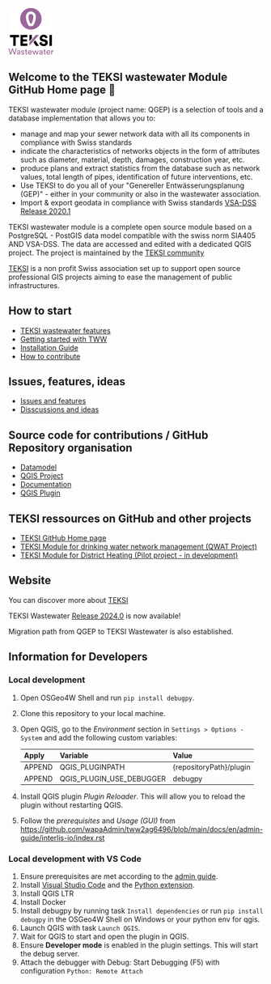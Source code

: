 ![TEKSI wastewater Module](https://github.com/teksi/Home/blob/master/Ressources/Logos/modules/EN/210910-teksi-waste-logos-en-01_45pp.png?raw=true)

## Welcome to the TEKSI wastewater Module GitHub Home page 👋
TEKSI wastewater module (project name: QGEP) is a selection of tools and a database implementation that allows you to:

* manage and map your sewer network data with all its components in compliance with Swiss standards
* indicate the characteristics of networks objects in the form of attributes such as diameter, material, depth, damages, construction year, etc.
* produce plans and extract statistics from the database such as network values, total length of pipes, identification of future interventions, etc.
* Use TEKSI to do you all of your "Genereller Entwässerungsplanung (GEP)" - either in your community or also in the wastewater association.
* Import & export geodata in compliance with Swiss standards [VSA-DSS Release 2020.1](https://www.vsa.ch/models/?dir=2020_1)


TEKSI wastewater module is a complete open source module based on a PostgreSQL - PostGIS data model compatible with the swiss norm SIA405 AND VSA-DSS. The data are accessed and edited with a dedicated QGIS project.
The project is maintained by the [TEKSI community](https://www.teksi.ch)

[TEKSI](https://www.teksi.ch) is a non profit Swiss association set up to support open source professional GIS projects aiming to ease the management of public infrastructures.

## How to start
* [TEKSI wastewater features](https://teksi.github.io/wastewater/features-guide/)
* [Getting started with TWW](https://github.com/teksi/wastewater/discussions/72)
* [Installation Guide](https://teksi.github.io/wastewater/installation-guide/)
* [How to contribute](https://github.com/teksi/Home/wiki/TEKSI-Contributor-Guide)

## Issues, features, ideas
* [Issues and features](https://github.com/teksi/wastewater/issues)
* [Disscussions and ideas](https://github.com/teksi/wastewater/discussions)

## Source code for contributions / GitHub Repository organisation
* [Datamodel](https://github.com/teksi/wastewater/tree/main/datamodel)
* [QGIS Project](https://github.com/teksi/wastewater/tree/main/project)
* [Documentation](https://github.com/teksi/wastewater/tree/main/docs)
* [QGIS Plugin](https://github.com/teksi/wastewater/tree/main/plugin)

## TEKSI ressources on GitHub and other projects
* [TEKSI GitHub Home page](https://github.com/TEKSI)
* [TEKSI Module for drinking water network management (QWAT Project)](https://github.com/QWAT)
* [TEKSI Module for District Heating (Pilot project - in development)](https://github.com/teksi/district_heating)

## Website
You can discover more about [TEKSI](https://www.teksi.ch)


TEKSI Wastewater [Release 2024.0](https://github.com/teksi/wastewater/releases) is now available!

Migration path from QGEP to TEKSI Wastewater is also established. <!---  // skip-keyword-check -->

## Information for Developers

### Local development

1. Open OSGeo4W Shell and run `pip install debugpy`.
2. Clone this repository to your local machine.
3. Open QGIS, go to the _Environment_ section in `Settings > Options - System` and add the following custom variables:

   | Apply  | Variable                 | Value                   |
   | :----- | :----------------------- | :---------------------- |
   | APPEND | QGIS_PLUGINPATH          | {repositoryPath}/plugin |
   | APPEND | QGIS_PLUGIN_USE_DEBUGGER | debugpy                 |

4. Install QGIS plugin _Plugin Reloader_. This will allow you to reload the plugin without restarting QGIS.
5. Follow the _prerequisites_ and _Usage (GUI)_ from https://github.com/wapaAdmin/tww2ag6496/blob/main/docs/en/admin-guide/interlis-io/index.rst

### Local development with VS Code

1. Ensure prerequisites are met according to the [admin guide](docs/en/admin-guide/interlis-io/index.rst).
2. Install [Visual Studio Code](https://code.visualstudio.com/) and the [Python extension](https://marketplace.visualstudio.com/items?itemName=ms-python.python).
3. Install QGIS LTR
4. Install Docker
5. Install debugpy by running task `Install dependencies` or run `pip install debugpy` in the OSGeo4W Shell on Windows or your python env for qgis.
6. Launch QGIS with task `Launch QGIS`.
7. Wait for QGIS to start and open the plugin in QGIS.
7. Ensure __Developer mode__ is enabled in the plugin settings. This will start the debug server.
8. Attach the debugger with Debug: Start Debugging (F5) with configuration `Python: Remote Attach`
